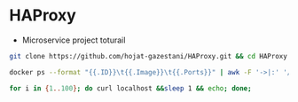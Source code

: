 # HAProxy
* Microservice project toturail
```bash
git clone https://github.com/hojat-gazestani/HAProxy.git && cd HAProxy

```

```bash
docker ps --format "{{.ID}}\t{{.Image}}\t{{.Ports}}" | awk -F '->|:' '/tcp/{print $1"\t"$2"\t"$3":"$4}'

for i in {1..100}; do curl localhost &&sleep 1 && echo; done;
```
